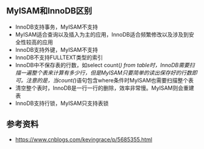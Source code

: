 ## MyISAM和InnoDB区别

* InnoDB支持事务，MyISAM不支持
* MyISAM适合查询以及插入为主的应用，InnoDB适合频繁修改以及涉及到安全性较高的应用
* InnoDB支持外键，MyISAM不支持
* InnoDB不支持FULLTEXT类型的索引
* InnoDB中不保存表的行数，如select count(*) from table时，InnoDB需要扫描一遍整个表来计算有多少行，但是MyISAM只要简单的读出保存好的行数即可。注意的是，当count(*)语句包含where条件时MyISAM也需要扫描整个表
* 清空整个表时，InnoDB是一行一行的删除，效率非常慢。MyISAM则会重建表
* InnoDB支持行锁，MyISAM只支持表锁

## 参考资料

* https://www.cnblogs.com/kevingrace/p/5685355.html